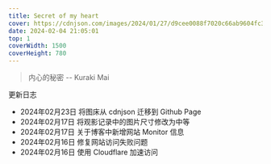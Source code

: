 ```yaml
---
title: Secret of my heart
cover: https://cdnjson.com/images/2024/01/27/d9cee0088f7020c66ab9604fc379f52c.jpg
date: 2024-02-04 21:05:01
top: 1
coverWidth: 1500
coverHeight: 780
---
```


> 内心的秘密 -- Kuraki Mai

更新日志
- 2024年02月23日 将图床从 cdnjson 迁移到 Github Page
- 2024年02月17日 将观影记录中的图片尺寸修改为中等
- 2024年02月17日 关于博客中新增网站 Monitor 信息
- 2024年02月16日 修复网站访问失败问题
- 2024年02月16日 使用 Cloudflare 加速访问